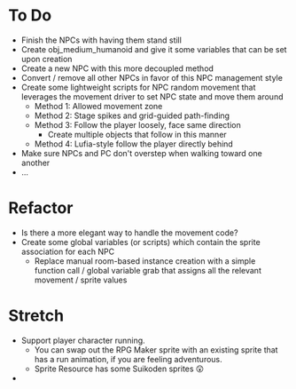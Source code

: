# To Do
- Finish the NPCs with having them stand still
- Create obj_medium_humanoid and give it some variables that can be set upon creation
- Create a new NPC with this more decoupled method
- Convert / remove all other NPCs in favor of this NPC management style
- Create some lightweight scripts for NPC random movement that leverages the movement driver to set NPC state and move them around
  - Method 1: Allowed movement zone
  - Method 2: Stage spikes and grid-guided path-finding
  - Method 3: Follow the player loosely, face same direction
    - Create multiple objects that follow in this manner
  - Method 4: Lufia-style follow the player directly behind
- Make sure NPCs and PC don't overstep when walking toward one another
- ...

# Refactor
- Is there a more elegant way to handle the movement code?
- Create some global variables (or scripts) which contain the sprite association for each NPC
  - Replace manual room-based instance creation with a simple function call / global variable grab that assigns all the relevant movement / sprite values

# Stretch
- Support player character running.
  - You can swap out the RPG Maker sprite with an existing sprite that has a run animation, if you are feeling adventurous.
  - Sprite Resource has some Suikoden sprites 😲
- 